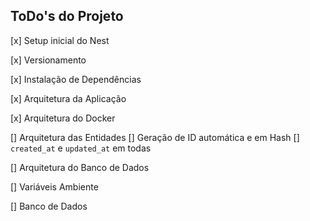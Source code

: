 ## ToDo's do Projeto 

[x] Setup inicial do Nest

[x] Versionamento

[x] Instalação de Dependências

[x] Arquitetura da Aplicação

[x] Arquitetura do Docker

[] Arquitetura das Entidades
    [] Geração de ID automática e em Hash 
    [] `created_at` e `updated_at` em todas

[] Arquitetura do Banco de Dados

[] Variáveis Ambiente

[] Banco de Dados